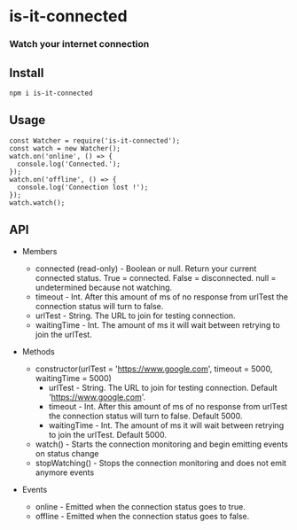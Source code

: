 # is-it-connected

### Watch your internet connection

## Install
```
npm i is-it-connected
```

## Usage
```
const Watcher = require('is-it-connected');
const watch = new Watcher();
watch.on('online', () => {
  console.log('Connected.');
});
watch.on('offline', () => {
  console.log('Connection lost !');
});
watch.watch();
```

## API

- Members
  - connected (read-only) -   Boolean or null. Return your current connected status. True = connected. False = disconnected. null = undetermined because not watching.
  - timeout -                 Int. After this amount of ms of no response from urlTest the connection status will turn to false.
  - urlTest -                 String. The URL to join for testing connection.
  - waitingTime -             Int. The amount of ms it will wait between retrying to join the urlTest.

- Methods
  - constructor(urlTest = 'https://www.google.com', timeout = 5000, waitingTime = 5000)
    - urlTest -                 String. The URL to join for testing connection. Default 'https://www.google.com'.
    - timeout -                 Int. After this amount of ms of no response from urlTest the connection status will turn to false. Default 5000.
    - waitingTime -             Int. The amount of ms it will wait between retrying to join the urlTest. Default 5000.
  - watch() -                 Starts the connection monitoring and begin emitting events on status change
  - stopWatching() -          Stops the connection monitoring and does not emit anymore events

- Events
  - online -                  Emitted when the connection status goes to true.
  - offline -                 Emitted when the connection status goes to false.
